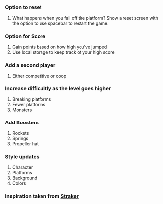 ### Option to reset

1. What happens when you fall off the platform? Show a reset screen with the option to use spacebar to restart the game.

### Option for Score

1. Gain points based on how high you've jumped
1. Use local storage to keep track of your high score

### Add a second player

1. Either competitive or coop

### Increase difficultly as the level goes higher

1. Breaking platforms
1. Fewer platforms
1. Monsters

### Add Boosters

1. Rockets
1. Springs
1. Propeller hat

### Style updates

1. Character
1. Platforms
1. Background
1. Colors

### Inspiration taken from [Straker](https://gist.github.com/straker/b96a4a68bd6d79cf75a833d98a2b654f)
